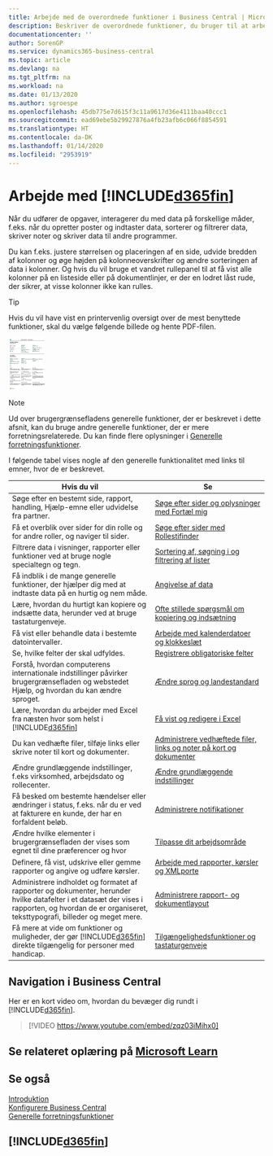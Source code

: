 ```yaml
---
title: Arbejde med de overordnede funktioner i Business Central | Microsoft Docs
description: Beskriver de overordnede funktioner, du bruger til at arbejde med data i Business Central, som f.eks. at angive værdier, sortere data og ændre visninger.
documentationcenter: ''
author: SorenGP
ms.service: dynamics365-business-central
ms.topic: article
ms.devlang: na
ms.tgt_pltfrm: na
ms.workload: na
ms.date: 01/13/2020
ms.author: sgroespe
ms.openlocfilehash: 45db775e7d615f3c11a9617d36e4111baa40ccc1
ms.sourcegitcommit: ead69ebe5b29927876a4fb23afb6c066f8854591
ms.translationtype: HT
ms.contentlocale: da-DK
ms.lasthandoff: 01/14/2020
ms.locfileid: "2953919"
---
```

# <a name="working-with-d365fin"></a>Arbejde med [!INCLUDE[d365fin](includes/d365fin_md.md)]
Når du udfører de opgaver, interagerer du med data på forskellige måder, f.eks. når du opretter poster og indtaster data, sorterer og filtrerer data, skriver noter og skriver data til andre programmer.

Du kan f.eks. justere størrelsen og placeringen af en side, udvide bredden af kolonner og øge højden på kolonneoverskrifter og ændre sorteringen af data i kolonner. Og hvis du vil bruge et vandret rullepanel til at få vist alle kolonner på en listeside eller på dokumentlinjer, er der en lodret låst rude, der sikrer, at visse kolonner ikke kan rulles.

> [!TIP]
> Hvis du vil have vist en printervenlig oversigt over de mest benyttede funktioner, skal du vælge følgende billede og hente PDF-filen.
>
> [ ![](media/cheat_sheet_inline.png) ](media/cheat_sheet.pdf)

> [!NOTE]
> Ud over brugergrænsefladens generelle funktioner, der er beskrevet i dette afsnit, kan du bruge andre generelle funktioner, der er mere forretningsrelaterede. Du kan finde flere oplysninger i [Generelle forretningsfunktioner](ui-across-business-areas.md).

I følgende tabel vises nogle af den generelle funktionalitet med links til emner, hvor de er beskrevet.

| Hvis du vil | Se |
| --- | --- |
|Søge efter en bestemt side, rapport, handling, Hjælp-emne eller udvidelse fra partner. |[Søge efter sider og oplysninger med Fortæl mig](ui-search.md) |
|Få et overblik over sider for din rolle og for andre roller, og naviger til sider.|[Søge efter sider med Rollestifinder](ui-role-explorer.md)|
| Filtrere data i visninger, rapporter eller funktioner ved at bruge nogle specialtegn og tegn. |[Sortering af, søgning i og filtrering af lister](ui-enter-criteria-filters.md) |
|Få indblik i de mange generelle funktioner, der hjælper dig med at indtaste data på en hurtig og nem måde.|[Angivelse af data](ui-enter-data.md)|
|Lære, hvordan du hurtigt kan kopiere og indsætte data, herunder ved at bruge tastaturgenveje.|[Ofte stillede spørgsmål om kopiering og indsætning](ui-copy-paste.md)|
| Få vist eller behandle data i bestemte datointervaller. |[Arbejde med kalenderdatoer og klokkeslæt](ui-enter-date-ranges.md) |
| Se, hvilke felter der skal udfyldes. |[Registrere obligatoriske felter](ui-mandatory-fields.md) |
|Forstå, hvordan computerens internationale indstillinger påvirker brugergrænsefladen og webstedet Hjælp, og hvordan du kan ændre sproget.|[Ændre sprog og landestandard](about-locale-language.md)|
|Lære, hvordan du arbejder med Excel fra næsten hvor som helst i [!INCLUDE[d365fin](includes/d365fin_md.md)]|[Få vist og redigere i Excel](across-work-with-excel.md)|
|Du kan vedhæfte filer, tilføje links eller skrive noter til kort og dokumenter.|[Administrere vedhæftede filer, links og noter på kort og dokumenter](ui-how-add-link-to-record.md)|
| Ændre grundlæggende indstillinger, f.eks virksomhed, arbejdsdato og rollecenter. |[Ændre grundlæggende indstillinger](ui-change-basic-settings.md) |
|Få besked om bestemte hændelser eller ændringer i status, f.eks. når du er ved at fakturere en kunde, der har en forfaldent beløb.|[Administrere notifikationer](ui-smart-notifications.md)|
| Ændre hvilke elementer i brugergrænsefladen der vises som egnet til dine præferencer og hvor|[Tilpasse dit arbejdsområde](ui-personalization-user.md) |
|Definere, få vist, udskrive eller gemme rapporter og angive og udføre kørsler.|[Arbejde med rapporter, kørsler og XMLporte](ui-work-report.md)|
| Administrere indholdet og formatet af rapporter og dokumenter, herunder hvilke datafelter i et datasæt der vises i rapporten, og hvordan de er organiseret, teksttypografi, billeder og meget mere.|[Administrere rapport- og dokumentlayout](ui-manage-report-layouts.md) |
|Få mere at vide om funktioner og muligheder, der gør [!INCLUDE[d365fin](includes/d365fin_md.md)] direkte tilgængelig for personer med handicap.|[Tilgængelighedsfunktioner og tastaturgenveje](ui-accessibility.md)|

## <a name="getting-around-in-business-central"></a>Navigation i Business Central
Her er en kort video om, hvordan du bevæger dig rundt i [!INCLUDE[d365fin](includes/d365fin_md.md)].

> [!VIDEO https://www.youtube.com/embed/zqz03iMihx0]

## <a name="see-related-training-at-microsoft-learn"></a>Se relateret oplæring på [Microsoft Learn](/learn/paths/work-pro-data-dynamics-365-business-central/)

## <a name="see-also"></a>Se også
[Introduktion](product-get-started.md)  
[Konfigurere Business Central](setup.md)  
[Generelle forretningsfunktioner](ui-across-business-areas.md)  

## [!INCLUDE[d365fin](includes/free_trial_md.md)]
